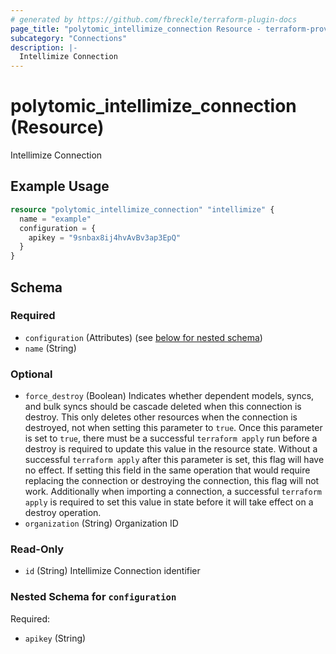```yaml
---
# generated by https://github.com/fbreckle/terraform-plugin-docs
page_title: "polytomic_intellimize_connection Resource - terraform-provider-polytomic"
subcategory: "Connections"
description: |-
  Intellimize Connection
---
```


# polytomic_intellimize_connection (Resource)

Intellimize Connection

## Example Usage

```terraform
resource "polytomic_intellimize_connection" "intellimize" {
  name = "example"
  configuration = {
    apikey = "9snbax8ij4hvAvBv3ap3EpQ"
  }
}
```

<!-- schema generated by tfplugindocs -->
## Schema

### Required

- `configuration` (Attributes) (see [below for nested schema](#nestedatt--configuration))
- `name` (String)

### Optional

- `force_destroy` (Boolean) Indicates whether dependent models, syncs, and bulk syncs should be cascade deleted when this connection is destroy. This only deletes other resources when the connection is destroyed, not when setting this parameter to `true`. Once this parameter is set to `true`, there must be a successful `terraform apply` run before a destroy is required to update this value in the resource state. Without a successful `terraform apply` after this parameter is set, this flag will have no effect. If setting this field in the same operation that would require replacing the connection or destroying the connection, this flag will not work. Additionally when importing a connection, a successful `terraform apply` is required to set this value in state before it will take effect on a destroy operation.
- `organization` (String) Organization ID

### Read-Only

- `id` (String) Intellimize Connection identifier

<a id="nestedatt--configuration"></a>
### Nested Schema for `configuration`

Required:

- `apikey` (String)


